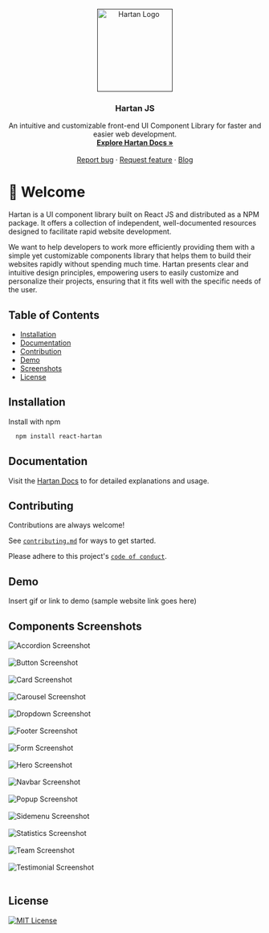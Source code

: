 
<p align="center">
  <a href="">
    <img src="images/hartan.png" alt="Hartan Logo" width="150" height="165">
  </a>
</p>

<h3 align="center">Hartan JS</h3>

<p align="center">
  An intuitive and customizable front-end UI Component Library for faster and easier web development.
  <br>
  <a href=""><strong>Explore Hartan Docs »</strong></a>
  <br>
  <br>
  <a href="">Report bug</a>
  ·
  <a href="">Request feature</a>
  ·
  <a href="">Blog</a>
</p>


# 👋 Welcome

Hartan is a UI component library built on React JS and distributed as a NPM package. It offers a collection of independent, well-documented resources designed to facilitate rapid website development.

We want to help developers to work more efficiently providing them with a simple yet customizable components library that helps them to build their websites rapidly without spending much time. Hartan presents clear and intuitive design principles, empowering users to easily customize and personalize their projects, ensuring that it fits well with the specific needs of the user.

## Table of Contents

- [Installation](#installation)
- [Documentation](#documentation)
- [Contribution](#contributing)
- [Demo](#demo)
- [Screenshots](#components-screenshots)
- [License](#license)


## Installation

Install with npm

```bash
  npm install react-hartan
```
    
## Documentation

Visit the [Hartan Docs]() to for detailed explanations and usage.


## Contributing

Contributions are always welcome!

See [`contributing.md`]() for ways to get started.

Please adhere to this project's [`code of conduct`](/CODE_OF_CONDUCT.md).


## Demo

Insert gif or link to demo (sample website link goes here)


## Components Screenshots

![Accordion Screenshot](images/accordion.png)<br><br>
![Button Screenshot](images/button.png)<br><br>
![Card Screenshot](images/card.png)<br><br>
![Carousel Screenshot](images/carousel.png)<br><br>
![Dropdown Screenshot](images/dropdown.png)<br><br>
![Footer Screenshot](images/footer.png)<br><br>
![Form Screenshot](images/form.png)<br><br>
![Hero Screenshot](images/hero.png)<br><br>
![Navbar Screenshot](images/navbar.png)<br><br>
![Popup Screenshot](images/popup.png)<br><br>
![Sidemenu Screenshot](images/sidemenu.png)<br><br>
![Statistics Screenshot](images/statistics.png)<br><br>
![Team Screenshot](images/team.png)<br><br>
![Testimonial Screenshot](images/testimonial.png)<br><br>


## License

[![MIT License](https://img.shields.io/badge/License-MIT-green.svg)](/LICENSE.txt)

